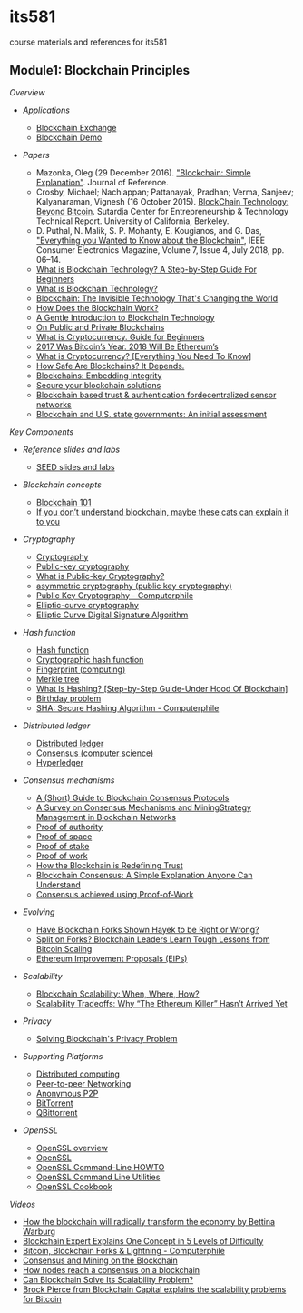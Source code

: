 # its581
course materials and references for its581

## Module1: Blockchain Principles

_*Overview*_

* _Applications_

  * [Blockchain Exchange](https://www.blockchain.com/)
  * [Blockchain Demo](https://github.com/anders94/blockchain-demo/)

* _Papers_

  * Mazonka, Oleg (29 December 2016). ["Blockchain: Simple Explanation"](http://jrxv.net/x/16/chain\.pdf). Journal of Reference.
  * Crosby, Michael; Nachiappan; Pattanayak, Pradhan; Verma, Sanjeev; Kalyanaraman, Vignesh (16   October 2015). [BlockChain Technology: Beyond Bitcoin](http://scet.berkeley.edu/wp-content/uploads/BlockchainPaper\.pdf). Sutardja Center for Entrepreneurship & Technology Technical Report. University   of California, Berkeley.
  * D. Puthal, N. Malik, S. P. Mohanty, E. Kougianos, and G. Das, ["Everything you Wanted to Know   about the Blockchain"](http://www.smohanty.org/Publications\_Journals/2018/Mohanty\_IEEE-CEM\_2018-Jul\_Blockchain\.pdf), IEEE Consumer Electronics Magazine, Volume 7, Issue 4,   July 2018, pp. 06–14.
  * [What is Blockchain Technology? A Step-by-Step Guide For Beginners](https://blockgeeks.com/guides/what-is-blockchain-technology/)
  * [What is Blockchain Technology?](https://www.coindesk.com/learn/blockchain-101/what-is-blockchain-technology)
  * [Blockchain: The Invisible Technology That's Changing the World](https://www.pcmag.com/news/blockchain-the-invisible-technology-thats-changing-the-world)
  * [How Does the Blockchain Work?](https://onezero.medium.com/how-does-the-blockchain-work-98c8cd01d2ae)
  * [A Gentle Introduction to Blockchain Technology](https://bitsonblocks.net/2015/09/09/gentle-introduction-blockchain-technology/)
  * [On Public and Private Blockchains](https://blog.ethereum.org/2015/08/07/on-public-and-private-blockchains/)
  * [What is Cryptocurrency. Guide for Beginners ](https://cointelegraph.com/bitcoin-for-beginners/what-are-cryptocurrencies) 
  * [2017 Was Bitcoin’s Year. 2018 Will Be Ethereum’s](https://www.coindesk.com/2017-bitcoins-year-2018-will-ethereums)
  * [What is Cryptocurrency? \[Everything You Need To Know\]](https://blockgeeks.com/guides/what-is-cryptocurrency/)
  * [How Safe Are Blockchains? It Depends.](https://hbr.org/2017/03/how-safe-are-blockchains-it-depends)
  * [Blockchains: Embedding Integrity](https://infospectives.co.uk/2016/01/05/blockchains-embedding-integrity/)
  * [Secure your blockchain solutions](https://developer.ibm.com/technologies/blockchain/articles/how-to-secure-blockchain-solutions/)
  * [Blockchain based trust & authentication fordecentralized sensor networks](https://arxiv.org/pdf/1706.01730.pdf)
  * [Blockchain and U.S. state governments: An initial assessment](https://www.brookings.edu/blog/techtank/2018/04/17/blockchain-and-u-s-state-governments-an-initial-assessment/)


_*Key Components*_

* _Reference slides and labs_

  * [SEED slides and labs](https://www.handsonsecurity.net/resources.html)

* _Blockchain concepts_

  * [Blockchain 101](https://www.coindesk.com/learn/blockchain-101)
  * [If you don’t understand blockchain, maybe these cats can explain it to you](https://www.cnbc.com/2017/12/17/cryptokitties-makes-it-easy-to-understand-blockchain-and-genetics.html)

* _Cryptography_

  * [Cryptography](https://en.wikipedia.org/wiki/Cryptography)
  * [Public-key cryptography](https://en.wikipedia.org/wiki/Public-key\_cryptography)
  * [What is Public-key Cryptography?](https://www.globalsign.com/en/ssl-information-center/what-is-public-key-cryptography)
  * [asymmetric cryptography (public key cryptography)](https://searchsecurity.techtarget.com/definition/asymmetric-cryptography)
  * [Public Key Cryptography - Computerphile](https://youtu.be/GSIDS\_lvRv4)
  * [Elliptic-curve cryptography](https://en.wikipedia.org/wiki/Elliptic-curve\_cryptography)
  * [Elliptic Curve Digital Signature Algorithm](https://en.wikipedia.org/wiki/Elliptic\_Curve\_Digital\_Signature\_Algorithm)

* _Hash function_

  * [Hash function](https://en.wikipedia.org/wiki/Hash\_function)
  * [Cryptographic hash function](https://en.wikipedia.org/wiki/Cryptographic\_hash\_function)
  * [Fingerprint (computing)](https://en.wikipedia.org/wiki/Fingerprint\_\(computing\))
  * [Merkle tree](https://en.wikipedia.org/wiki/Merkle\_tree)
  * [What Is Hashing? \[Step-by-Step Guide-Under Hood Of Blockchain\]](https://blockgeeks.com/guides/what-is-hashing/)
  * [Birthday problem](https://en.wikipedia.org/wiki/Birthday\_problem)
  * [SHA: Secure Hashing Algorithm - Computerphile](https://youtu.be/DMtFhACPnTY)

* _Distributed ledger_

  * [Distributed ledger](https://en.wikipedia.org/wiki/Distributed\_ledger)
  * [Consensus (computer science)](https://en.wikipedia.org/wiki/Consensus\_\(computer\_science\))
  * [Hyperledger](https://en.wikipedia.org/wiki/Hyperledger)

* _Consensus mechanisms_

  * [A (Short) Guide to Blockchain Consensus Protocols](https://www.coindesk.com/short-guide-blockchain-consensus-protocols)
  * [A Survey on Consensus Mechanisms and MiningStrategy Management in Blockchain Networks](https://arxiv.org/pdf/1805.02707.pdf)
  * [Proof of authority](https://en.wikipedia.org/wiki/Proof\_of\_authority)
  * [Proof of space](https://en.wikipedia.org/wiki/Proof\_of\_space)
  * [Proof of stake](https://en.wikipedia.org/wiki/Proof\_of\_stake)
  * [Proof of work](https://en.wikipedia.org/wiki/Proof\_of\_work)
  * [How the Blockchain is Redefining Trust](https://www.wired.com/story/how-the-blockchain-is-redefining-trust/)
  * [Blockchain Consensus: A Simple Explanation Anyone Can Understand](https://blockgeeks.com/guides/blockchain-consensus/)
  * [Consensus achieved using Proof-of-Work](https://mastanbtc.github.io/blockchainnotes/consensustypes/)
  
* _Evolving_

  * [Have Blockchain Forks Shown Hayek to be Right or Wrong?](https://www.trustnodes.com/2017/12/02/blockchain-forks-shown-hayek-right-wrong)
  * [Split on Forks? Blockchain Leaders Learn Tough Lessons from Bitcoin Scaling](https://www.coindesk.com/split-forks-blockchain-leaders-learn-tough-lessons-bitcoin-scaling)
  * [Ethereum Improvement Proposals (EIPs)](https://github.com/ethereum/EIPs)
  
* _Scalability_
  
  * [Blockchain Scalability: When, Where, How?](https://blockgeeks.com/guides/blockchain-scalability/)
  * [Scalability Tradeoffs: Why “The Ethereum Killer” Hasn’t Arrived Yet](https://medium.com/loom-network/scalability-tradeoffs-why-the-ethereum-killer-hasnt-arrived-yet-8f60a88e46c0)

* _Privacy_
  * [Solving Blockchain's Privacy Problem](https://www.newsweek.com/solving-blockchain-privacy-problem-643368)


* _Supporting Platforms_

  * [Distributed computing](https://en.wikipedia.org/wiki/Distributed\_computing)
  * [Peer-to-peer Networking](https://en.wikipedia.org/wiki/Peer-to-peer)
  * [Anonymous P2P](https://en.wikipedia.org/wiki/Anonymous\_P2P)  
  * [BitTorrent](https://en.wikipedia.org/wiki/BitTorrent)
  * [QBittorrent](https://en.wikipedia.org/wiki/QBittorrent)

* _OpenSSL_

  * [OpenSSL overview](https://en.wikipedia.org/wiki/OpenSSL)
  * [OpenSSL](https://www.openssl.org/)
  * [OpenSSL Command-Line HOWTO](https://www.madboa.com/geek/openssl/)
  * [OpenSSL Command Line Utilities](https://wiki.openssl.org/index.php/Command\_Line\_Utilities)
  * [OpenSSL Cookbook](https://www.feistyduck.com/books/openssl-cookbook/)  

_Videos_

  * [How the blockchain will radically transform the economy by Bettina Warburg](https://youtu.be/RplnSVTzvnU)
  * [Blockchain Expert Explains One Concept in 5 Levels of Difficulty](https://youtu.be/hYip_Vuv8J0)
  * [Bitcoin, Blockchain Forks & Lightning - Computerphile](https://youtu.be/8uF7RVF2osk)
  * [Consensus and Mining on the Blockchain](https://youtu.be/2HcmwfVzPEU)
  * [How nodes reach a consensus on a blockchain](https://youtu.be/DqtzxJP6Y9k)
  * [Can Blockchain Solve Its Scalability Problem?](https://youtu.be/LxuLhPtIiHA)
  * [Brock Pierce from Blockchain Capital explains the scalability problems for Bitcoin](https://youtu.be/gMFp66FRjZo)
